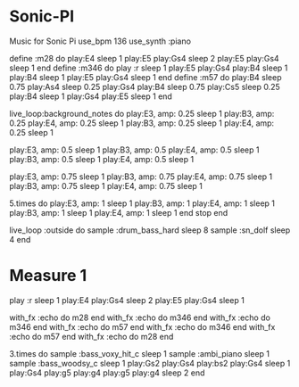 # Sonic-PI
Music for Sonic Pi
use_bpm 136
use_synth :piano



define :m28 do
  play:E4
  sleep 1
  play:E5
  play:Gs4
  sleep 2
  play:E5
  play:Gs4
  sleep 1
end
define :m346 do
  play :r
  sleep 1
  play:E5
  play:Gs4
  play:B4
  sleep 1
  play:B4
  sleep 1
  play:E5
  play:Gs4
  sleep 1
end
define :m57 do
  play:B4
  sleep 0.75
  play:As4
  sleep 0.25
  play:Gs4
  play:B4
  sleep 0.75
  play:Cs5
  sleep 0.25
  play:B4
  sleep 1
  play:Gs4
  play:E5
  sleep 1
end



live_loop:background_notes do
  play:E3, amp: 0.25
  sleep 1
  play:B3, amp: 0.25
  play:E4, amp: 0.25
  sleep 1
  play:B3, amp: 0.25
  sleep 1
  play:E4, amp: 0.25
  sleep 1
  
  play:E3, amp: 0.5
  sleep 1
  play:B3, amp: 0.5
  play:E4, amp: 0.5
  sleep 1
  play:B3, amp: 0.5
  sleep 1
  play:E4, amp: 0.5
  sleep 1
  
  play:E3, amp: 0.75
  sleep 1
  play:B3, amp: 0.75
  play:E4, amp: 0.75
  sleep 1
  play:B3, amp: 0.75
  sleep 1
  play:E4, amp: 0.75
  sleep 1
  
  5.times do
    play:E3, amp: 1
    sleep 1
    play:B3, amp: 1
    play:E4, amp: 1
    sleep 1
    play:B3, amp: 1
    sleep 1
    play:E4, amp: 1
    sleep 1
  end
  stop
end

live_loop :outside do
  sample :drum_bass_hard
  sleep 8
  sample :sn_dolf
  sleep 4
end



# Measure 1
play :r
sleep 1
play:E4
play:Gs4
sleep 2
play:E5
play:Gs4
sleep 1

with_fx :echo do
  m28
end
with_fx :echo do
  m346
end
with_fx :echo do
  m346
end
with_fx :echo do
  m57
end
with_fx :echo do
  m346
end
with_fx :echo do
  m57
end
with_fx :echo do
  m28
end


3.times do
  sample :bass_voxy_hit_c
  sleep 1
  sample :ambi_piano
  sleep 1
  sample :bass_woodsy_c
  sleep 1
  play:Gs2
  play:Gs4
  play:bs2
  play:Gs4
  sleep 1
  play:Gs4
  play:g5
  play:g4
  play:g5
  play:g4
  sleep 2
end
